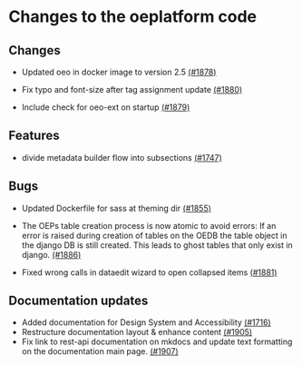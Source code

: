 <!--
SPDX-FileCopyrightText: 2025 Jonas Huber <jonas.huber@rl-institut.de>
SPDX-FileCopyrightText: 2025 jh-RLI <jonas.huber@rl-institut.de>

SPDX-License-Identifier: CC0-1.0
-->

# Changes to the oeplatform code

## Changes

- Updated oeo in docker image to version 2.5 [(#1878)](https://github.com/OpenEnergyPlatform/oeplatform/pull/1878)

- Fix typo and font-size after tag assignment update [(#1880)](https://github.com/OpenEnergyPlatform/oeplatform/pull/1880)

- Include check for oeo-ext on startup [(#1879)](https://github.com/OpenEnergyPlatform/oeplatform/pull/1879)

## Features

- divide metadata builder flow into subsections [(#1747)](https://github.com/OpenEnergyPlatform/oeplatform/pull/1747)

## Bugs

- Updated Dockerfile for sass at theming dir [(#1855)](https://github.com/OpenEnergyPlatform/oeplatform/pull/1855)

- The OEPs table creation process is now atomic to avoid errors: If an error is raised during creation of tables on the OEDB the table object in the django DB is still created. This leads to ghost tables that only exist in django. [(#1886)](https://github.com/OpenEnergyPlatform/oeplatform/pull/1886)

- Fixed wrong calls in dataedit wizard to open collapsed items [(#1881)](https://github.com/OpenEnergyPlatform/oeplatform/pull/1881)

## Documentation updates

- Added documentation for Design System and Accessibility [(#1716)](https://github.com/OpenEnergyPlatform/oeplatform/pull/1716)
- Restructure documentation layout & enhance content [(#1905)](https://github.com/OpenEnergyPlatform/oeplatform/pull/1905)
- Fix link to rest-api documentation on mkdocs and update text formatting on the documentation main page. [(#1907)](https://github.com/OpenEnergyPlatform/oeplatform/pull/1907)
